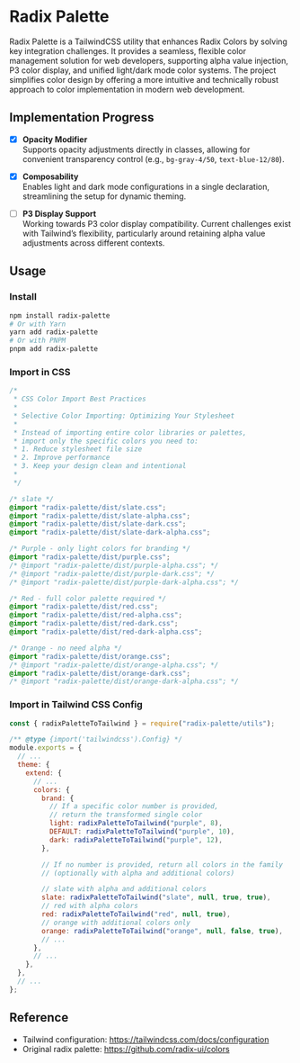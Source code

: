 # Radix Palette

Radix Palette is a TailwindCSS utility that enhances Radix Colors by solving key integration challenges. It provides a seamless, flexible color management solution for web developers, supporting alpha value injection, P3 color display, and unified light/dark mode color systems. The project simplifies color design by offering a more intuitive and technically robust approach to color implementation in modern web development.

## Implementation Progress

- [x] **Opacity Modifier**  
       Supports opacity adjustments directly in classes, allowing for convenient transparency control (e.g., `bg-gray-4/50`, `text-blue-12/80`).

- [x] **Composability**  
       Enables light and dark mode configurations in a single declaration, streamlining the setup for dynamic theming.

- [ ] **P3 Display Support**  
       Working towards P3 color display compatibility. Current challenges exist with Tailwind’s flexibility, particularly around retaining alpha value adjustments across different contexts.

## Usage

### Install

```sh
npm install radix-palette
# Or with Yarn
yarn add radix-palette
# Or with PNPM
pnpm add radix-palette
```

### Import in CSS

```css
/*
 * CSS Color Import Best Practices
 *
 * Selective Color Importing: Optimizing Your Stylesheet
 *
 * Instead of importing entire color libraries or palettes,
 * import only the specific colors you need to:
 * 1. Reduce stylesheet file size
 * 2. Improve performance
 * 3. Keep your design clean and intentional
 *
 */

/* slate */
@import "radix-palette/dist/slate.css";
@import "radix-palette/dist/slate-alpha.css";
@import "radix-palette/dist/slate-dark.css";
@import "radix-palette/dist/slate-dark-alpha.css";

/* Purple - only light colors for branding */
@import "radix-palette/dist/purple.css";
/* @import "radix-palette/dist/purple-alpha.css"; */
/* @import "radix-palette/dist/purple-dark.css"; */
/* @import "radix-palette/dist/purple-dark-alpha.css"; */

/* Red - full color palette required */
@import "radix-palette/dist/red.css";
@import "radix-palette/dist/red-alpha.css";
@import "radix-palette/dist/red-dark.css";
@import "radix-palette/dist/red-dark-alpha.css";

/* Orange - no need alpha */
@import "radix-palette/dist/orange.css";
/* @import "radix-palette/dist/orange-alpha.css"; */
@import "radix-palette/dist/orange-dark.css";
/* @import "radix-palette/dist/orange-dark-alpha.css"; */
```

### Import in Tailwind CSS Config

```js
const { radixPaletteToTailwind } = require("radix-palette/utils");

/** @type {import('tailwindcss').Config} */
module.exports = {
  // ...
  theme: {
    extend: {
      // ...
      colors: {
        brand: {
          // If a specific color number is provided,
          // return the transformed single color
          light: radixPaletteToTailwind("purple", 8),
          DEFAULT: radixPaletteToTailwind("purple", 10),
          dark: radixPaletteToTailwind("purple", 12),
        },

        // If no number is provided, return all colors in the family
        // (optionally with alpha and additional colors)

        // slate with alpha and additional colors
        slate: radixPaletteToTailwind("slate", null, true, true),
        // red with alpha colors
        red: radixPaletteToTailwind("red", null, true),
        // orange with additional colors only
        orange: radixPaletteToTailwind("orange", null, false, true),
        // ...
      },
      // ...
    },
  },
  // ...
};
```

## Reference

- Tailwind configuration: https://tailwindcss.com/docs/configuration
- Original radix palette: https://github.com/radix-ui/colors
